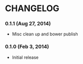 CHANGELOG
=========

### 0.1.1 (Aug 27, 2014)

* Misc clean up and bower publish

### 0.1.0 (Feb 3, 2014)

* Initial release

